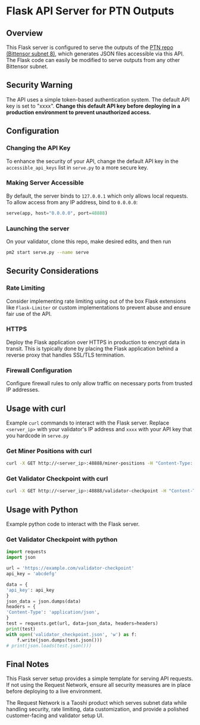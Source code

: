 
# Flask API Server for PTN Outputs

## Overview
This Flask server is configured to serve the outputs of the [PTN repo (Bittensor subnet 8)](https://github.com/taoshidev/proprietary-trading-network/blob/main/docs/validator.md), which generates JSON files accessible via this API. The Flask code can easily be modified to serve outputs from any other Bittensor subnet.

## Security Warning
The API uses a simple token-based authentication system. The default API key is set to "xxxx". **Change this default API key before deploying in a production environment to prevent unauthorized access.**

## Configuration
### Changing the API Key
To enhance the security of your API, change the default API key in the `accessible_api_keys` list in `serve.py` to a more secure key.

### Making Server Accessible
By default, the server binds to `127.0.0.1` which only allows local requests. To allow access from any IP address, bind to `0.0.0.0`:
```python
serve(app, host="0.0.0.0", port=48888)
```

### Launching the server
On your validator, clone this repo, make desired edits, and then run
```bash
pm2 start serve.py --name serve
```

## Security Considerations
### Rate Limiting
Consider implementing rate limiting using out of the box Flask extensions like `Flask-Limiter` or custom implementations to prevent abuse and ensure fair use of the API.

### HTTPS
Deploy the Flask application over HTTPS in production to encrypt data in transit. This is typically done by placing the Flask application behind a reverse proxy that handles SSL/TLS termination.

### Firewall Configuration
Configure firewall rules to only allow traffic on necessary ports from trusted IP addresses.

## Usage with curl
Example `curl` commands to interact with the Flask server. Replace `<server_ip>` with your validator's IP address and `xxxx` with your API key that you hardcode in `serve.py`

### Get Miner Positions with curl
```bash
curl -X GET http://<server_ip>:48888/miner-positions -H "Content-Type: application/json" -d '{"api_key": "xxxx"}' -o miner_positions.json
```

### Get Validator Checkpoint with curl
```bash
curl -X GET http://<server_ip>:48888/validator-checkpoint -H "Content-Type: application/json" -d '{"api_key": "xxxx"}' -o validator_checkpoint.json
```

## Usage with Python
Example python code to interact with the Flask server.

### Get Validator Checkpoint with python

```python
import requests
import json

url = 'https://example.com/validator-checkpoint'
api_key = 'abcdefg'

data = {
'api_key': api_key
}
json_data = json.dumps(data)
headers = {
'Content-Type': 'application/json',
}
test = requests.get(url, data=json_data, headers=headers)
print(test)
with open('validator_checkpoint.json', 'w') as f:
    f.write(json.dumps(test.json()))
# print(json.loads(test.json()))

```


## Final Notes
This Flask server setup provides a simple template for serving API requests. If not using the Request Network, ensure all security measures are in place before deploying to a live environment. 

The Request Network is a Taoshi product which serves subnet data while handling security, rate limiting, data customization, and provide a polished customer-facing and validator setup UI.

